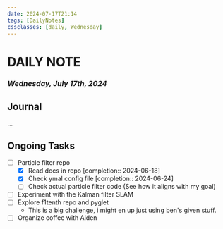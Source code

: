 ```yaml
---
date: 2024-07-17T21:14
tags: [DailyNotes]
cssclasses: [daily, Wednesday]
---
```

# DAILY NOTE
### *Wednesday, July 17th, 2024*

## Journal
...

## Ongoing Tasks

- [ ] Particle filter repo
	- [x] Read docs in repo  [completion:: 2024-06-18]
	- [x] Check ymal config file  [completion:: 2024-06-24]
	- [ ] Check actual particle filter code (See how it aligns with my goal)
- [ ] Experiment with the Kalman filter SLAM
- [ ] Explore f1tenth repo and pyglet
	- This is a big challenge, i might en up just using ben's given stuff.
- [ ] Organize coffee with Aiden